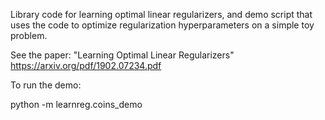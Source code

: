 
Library code for learning optimal linear regularizers, and demo script that
uses the code to optimize regularization hyperparameters on a simple toy
problem.

See the paper:
"Learning Optimal Linear Regularizers"
https://arxiv.org/pdf/1902.07234.pdf

To run the demo:

python -m learnreg.coins_demo

